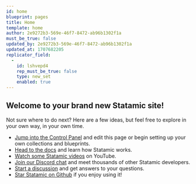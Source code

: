 ```yaml
---
id: home
blueprint: pages
title: Home
template: home
author: 2e9272b3-569e-46f7-8472-ab96b1302f1a
must_be_true: false
updated_by: 2e9272b3-569e-46f7-8472-ab96b1302f1a
updated_at: 1707682205
replicator_field:
  -
    id: lshvepd4
    rep_must_be_true: false
    type: new_set
    enabled: true
---
```

## Welcome to your brand new Statamic site!

Not sure where to do next? Here are a few ideas, but feel free to explore in your own way, in your own time.

- [Jump into the Control Panel](/cp) and edit this page or begin setting up your own collections and blueprints.
- [Head to the docs](https://statamic.dev) and learn how Statamic works.
- [Watch some Statamic videos](https://youtube.com/statamic) on YouTube.
- [Join our Discord chat](https://statamic.com/discord) and meet thousands of other Statamic developers.
- [Start a discussion](https://github.com/statamic/cms/discussions) and get answers to your questions.
- [Star Statamic on Github](https://github.com/statamic/cms) if you enjoy using it!